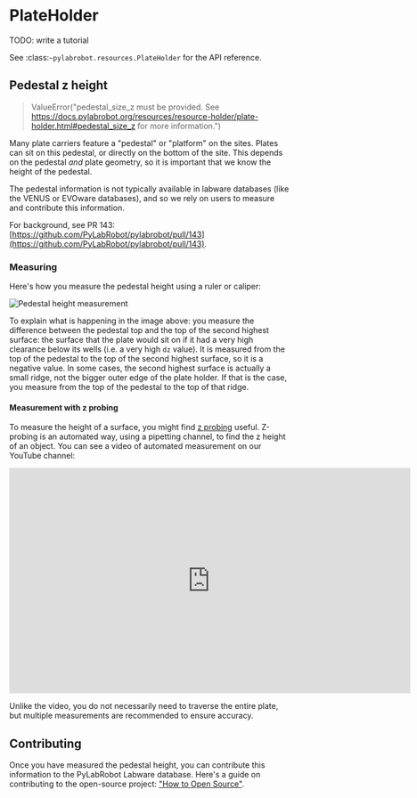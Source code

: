 # PlateHolder

TODO: write a tutorial

See :class:`~pylabrobot.resources.PlateHolder` for the API reference.

## Pedestal z height

> ValueError("pedestal_size_z must be provided. See https://docs.pylabrobot.org/resources/resource-holder/plate-holder.html#pedestal_size_z for more information.")

Many plate carriers feature a "pedestal" or "platform" on the sites. Plates can sit on this pedestal, or directly on the bottom of the site. This depends on the pedestal _and_ plate geometry, so it is important that we know the height of the pedestal.

The pedestal information is not typically available in labware databases (like the VENUS or EVOware databases), and so we rely on users to measure and contribute this information.

For background, see PR 143: [https://github.com/PyLabRobot/pylabrobot/pull/143](https://github.com/PyLabRobot/pylabrobot/pull/143).

### Measuring

Here's how you measure the pedestal height using a ruler or caliper:

![Pedestal height measurement](/resources/img/pedestal/measure.jpeg)

To explain what is happening in the image above: you measure the difference between the pedestal top and the top of the second highest surface: the surface that the plate would sit on if it had a very high clearance below its wells (i.e. a very high `dz` value). It is measured from the top of the pedestal to the top of the second highest surface, so it is a negative value. In some cases, the second highest surface is actually a small ridge, not the bigger outer edge of the plate holder. If that is the case, you measure from the top of the pedestal to the top of that ridge.

#### Measurement with z probing

To measure the height of a surface, you might find [z probing](/user_guide/00_liquid-handling/hamilton-star/z-probing) useful. Z-probing is an automated way, using a pipetting channel, to find the z height of an object. You can see a video of automated measurement on our YouTube channel:

<iframe width="720" height="405" src="https://www.youtube.com/embed/_uPf9hyTBog" title="YouTube video player" frameborder="0" allow="autoplay; encrypted-media; picture-in-picture; web-share" referrerpolicy="strict-origin-when-cross-origin" allowfullscreen></iframe>

Unlike the video, you do not necessarily need to traverse the entire plate, but multiple measurements are recommended to ensure accuracy.

## Contributing

Once you have measured the pedestal height, you can contribute this information to the PyLabRobot Labware database. Here's a guide on contributing to the open-source project: ["How to Open Source"](/contributor_guide/how-to-open-source.md).
